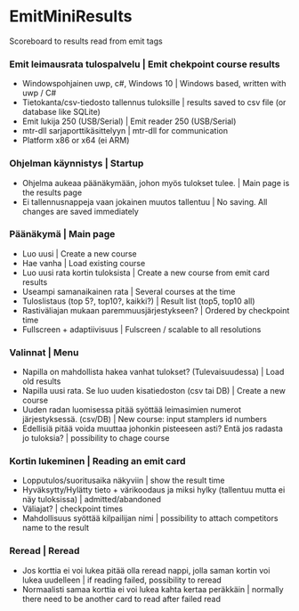 # EmitMiniResults
Scoreboard to results read from emit tags

### Emit leimausrata tulospalvelu | Emit chekpoint course results
* Windowspohjainen uwp, c#, Windows 10 | Windows based, written with uwp / C#
* Tietokanta/csv-tiedosto tallennus tuloksille | results saved to csv file (or database like SQLite)
* Emit lukija 250 (USB/Serial) | Emit reader 250 (USB/Serial)
* mtr-dll sarjaporttikäsittelyyn | mtr-dll for communication
* Platform x86 or x64 (ei ARM)

### Ohjelman käynnistys | Startup
* Ohjelma aukeaa päänäkymään, johon myös tulokset tulee. | Main page is the results page
* Ei tallennusnappeja vaan jokainen muutos tallentuu | No saving. All changes are saved immediately

### Päänäkymä | Main page
* Luo uusi | Create a new course
* Hae vanha | Load existing course
* Luo uusi rata kortin tuloksista | Create a new course from emit card results
* Useampi samanaikainen rata | Several courses at the time
* Tuloslistaus (top 5?, top10?, kaikki?) | Result list (top5, top10 all)
* Rastiväliajan mukaan paremmuusjärjestykseen? | Ordered by checkpoint time
* Fullscreen + adaptiivisuus | Fulscreen / scalable to all resolutions

### Valinnat | Menu
* Napilla on mahdollista hakea vanhat tulokset? (Tulevaisuudessa) | Load old results
* Napilla uusi rata. Se luo uuden kisatiedoston (csv tai DB) | Create a new course
* Uuden radan luomisessa pitää syöttää leimasimien numerot järjestyksessä. (csv/DB) | New course: input stamplers id numbers
* Edellisiä pitää voida muuttaa johonkin pisteeseen asti? Entä jos radasta jo tuloksia? | possibility to chage course 

### Kortin lukeminen | Reading an emit card
* Lopputulos/suoritusaika näkyviin | show the result time
* Hyväksytty/Hylätty tieto + värikoodaus ja miksi hylky (tallentuu mutta ei näy tuloksissa) | admitted/abandoned
* Väliajat? | checkpoint times
* Mahdollisuus syöttää kilpailijan nimi | possibility to attach competitors name to the result

### Reread | Reread
* Jos korttia ei voi lukea pitää olla reread nappi, jolla saman kortin voi lukea uudelleen | if reading failed, possibility to reread
* Normaalisti samaa korttia ei voi lukea kahta kertaa peräkkäin | normally there need to be another card to read after failed read

